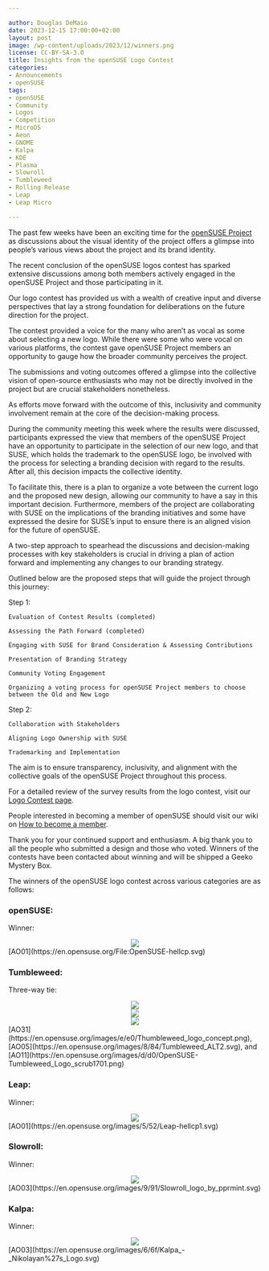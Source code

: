 ```yaml
---

author: Douglas DeMaio 
date: 2023-12-15 17:00:00+02:00
layout: post
image: /wp-content/uploads/2023/12/winners.png
license: CC-BY-SA-3.0
title: Insights from the openSUSE Logo Contest 
categories:
- Announcements
- openSUSE
tags:
- openSUSE
- Community
- Logos
- Competition
- MicroOS
- Aeon
- GNOME
- Kalpa
- KDE
- Plasma
- Slowroll
- Tumbleweed
- Rolling Release
- Leap
- Leap Micro

---
```


The past few weeks have been an exciting time for the [openSUSE Project](https://www.opensuse.org/) as discussions about the visual identity of the project offers a glimpse into people’s various views about the project and its brand identity.

The recent conclusion of the openSUSE logos contest has sparked extensive discussions among both members actively engaged in the openSUSE Project and those participating in it.

Our logo contest has provided us with a wealth of creative input and diverse perspectives that lay a strong foundation for deliberations on the future direction for the project. 

The contest provided a voice for the many who aren’t as vocal as some about selecting a new logo. While there were some who were vocal on various platforms, the contest gave openSUSE Project members an opportunity to gauge how the broader community perceives the project. 

The submissions and voting outcomes offered a glimpse into the collective vision of open-source enthusiasts who may not be directly involved in the project but are crucial stakeholders nonetheless.

As efforts move forward with the outcome of this, inclusivity and community involvement remain at the core of the decision-making process. 

During the community meeting this week where the results were discussed, participants expressed the view that members of the openSUSE Project have an opportunity to participate in the selection of our new logo, and that SUSE, which holds the trademark to the openSUSE logo, be involved with the process for selecting a branding decision with regard to the results. After all, this decision impacts the collective identity.

To facilitate this, there is a plan to organize a vote between the current logo and the proposed new design, allowing our community to have a say in this important decision. Furthermore, members of the project are collaborating with SUSE on the implications of the branding initiatives and some have expressed the desire for SUSE’s input to ensure there is an aligned vision for the future of openSUSE.

A two-step approach to spearhead the discussions and decision-making processes with key stakeholders is crucial in driving a plan of action forward and implementing any changes to our branding strategy.

Outlined below are the proposed steps that will guide the project through this journey:

Step 1:

    Evaluation of Contest Results (completed)

    Assessing the Path Forward (completed)

    Engaging with SUSE for Brand Consideration & Assessing Contributions

    Presentation of Branding Strategy

    Community Voting Engagement

    Organizing a voting process for openSUSE Project members to choose between the Old and New Logo


Step 2:

    Collaboration with Stakeholders

    Aligning Logo Ownership with SUSE

    Trademarking and Implementation


The aim is to ensure transparency, inclusivity, and alignment with the collective goals of the openSUSE Project throughout this process.

For a detailed review of the survey results from the logo contest, visit our [Logo Contest page](https://en.opensuse.org/Logocontest).

People interested in becoming a member of openSUSE should visit our wiki on [How to become a member](https://en.opensuse.org/openSUSE:Members#How_to_become_a_Member).

Thank you for your continued support and enthusiasm. A big thank you to all the people who submitted a design and those who voted. Winners of the contests have been contacted about winning and will be shipped a Geeko Mystery Box.

The winners of the openSUSE logo contest across various categories are as follows:

### openSUSE:

Winner:
<center><img src="https://en.opensuse.org/File:OpenSUSE-hellcp.svg"></center>
[AO01](https://en.opensuse.org/File:OpenSUSE-hellcp.svg)

### Tumbleweed:

Three-way tie: 
<center><img src="https://en.opensuse.org/images/e/e0/Thumbleweed_logo_concept.png"></center>
<center><img src="https://en.opensuse.org/images/8/84/Tumbleweed_ALT2.svg"></center>
<center><img src="https://en.opensuse.org/images/d/d0/OpenSUSE-Tumbleweed_Logo_scrub1701.png"></center>
[AO31](https://en.opensuse.org/images/e/e0/Thumbleweed_logo_concept.png), [AO05](https://en.opensuse.org/images/8/84/Tumbleweed_ALT2.svg), and [AO11](https://en.opensuse.org/images/d/d0/OpenSUSE-Tumbleweed_Logo_scrub1701.png)

### Leap:

Winner: 
<center><img src="https://en.opensuse.org/images/5/52/Leap-hellcp1.svg"></center>
[AO01](https://en.opensuse.org/images/5/52/Leap-hellcp1.svg)

### Slowroll:

Winner:
<center><img src="https://en.opensuse.org/images/9/91/Slowroll_logo_by_pprmint.svg"></center>
[AO03](https://en.opensuse.org/images/9/91/Slowroll_logo_by_pprmint.svg)

### Kalpa:

Winner: 
<center><img src="https://en.opensuse.org/images/6/6f/Kalpa_-_Nikolayan%27s_Logo.svg"></center>
[AO03](https://en.opensuse.org/images/6/6f/Kalpa_-_Nikolayan%27s_Logo.svg)

<meta name="openSUSE, Community, competition, logo, vote, survey, Tumbleweed, Leap, Slowroll, Kalpa, Aeon, MicroOS, Leap Micro" content="HTML,CSS,XML,JavaScript">
